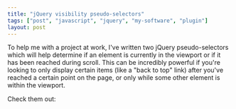 ```yaml
---
title: "jQuery visibility pseudo-selectors"
tags: ["post", "javascript", "jquery", "my-software", "plugin"]
layout: post
---
```


To help me with a project at work, I've written two jQuery
pseudo-selectors which will help determine if an element is currently in
the viewport or if it has been reached during scroll. This can be
incredibly powerful if you're looking to only display certain items
(like a "back to top" link) after you've reached a certain point on the
page, or only while some other element is within the
viewport.<!--more-->

Check them out:

<p>
<script src="https://gist.github.com/haliphax/a772a2f6d9760efb4f37eb6c2cba0710.js"></script>
</p>
